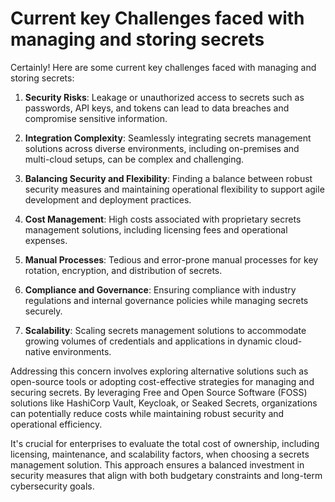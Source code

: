 # Current key Challenges faced with managing and storing secrets 

Certainly! Here are some current key challenges faced with managing and storing secrets:

1. **Security Risks**: Leakage or unauthorized access to secrets such as passwords, API keys, and tokens can lead to data breaches and compromise sensitive information.

2. **Integration Complexity**: Seamlessly integrating secrets management solutions across diverse environments, including on-premises and multi-cloud setups, can be complex and challenging.

3. **Balancing Security and Flexibility**: Finding a balance between robust security measures and maintaining operational flexibility to support agile development and deployment practices.

4. **Cost Management**: High costs associated with proprietary secrets management solutions, including licensing fees and operational expenses.

5. **Manual Processes**: Tedious and error-prone manual processes for key rotation, encryption, and distribution of secrets.

6. **Compliance and Governance**: Ensuring compliance with industry regulations and internal governance policies while managing secrets securely.

7. **Scalability**: Scaling secrets management solutions to accommodate growing volumes of credentials and applications in dynamic cloud-native environments.

Addressing this concern involves exploring alternative solutions such as open-source tools or adopting cost-effective strategies for managing and securing secrets. By leveraging Free and Open Source Software (FOSS) solutions like HashiCorp Vault, Keycloak, or Seaked Secrets, organizations can potentially reduce costs while maintaining robust security and operational efficiency.

It's crucial for enterprises to evaluate the total cost of ownership, including licensing, maintenance, and scalability factors, when choosing a secrets management solution. This approach ensures a balanced investment in security measures that align with both budgetary constraints and long-term cybersecurity goals.
